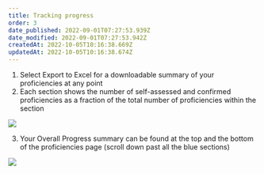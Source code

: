```yaml
---
title: Tracking progress​
order: 3
date_published: 2022-09-01T07:27:53.939Z
date_modified: 2022-09-01T07:27:53.942Z
createdAt: 2022-10-05T10:16:38.669Z
updatedAt: 2022-10-05T10:16:38.674Z
---
```

1. Select Export to Excel for a downloadable summary of your proficiencies at any point​
2. Each section shows the number of self-assessed and confirmed proficiencies as a fraction of the total number of proficiencies within the section ​

![](/img/le-5-assessing-3.jpg)

3. Your Overall Progress summary can be found at the top and the bottom of the proficiencies page (scroll down past all the blue sections)​

![](/img/le-5-assessing-4.jpg)